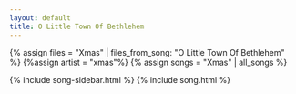 ```yaml
---
layout: default
title: O Little Town Of Bethlehem
---
```


{% assign files = "Xmas" | files_from_song: "O Little Town Of Bethlehem" %}
{%assign artist = "xmas"%}
{% assign songs = "Xmas" | all_songs %}

{% include song-sidebar.html %}
{% include song.html %}